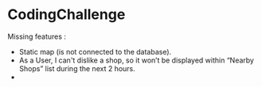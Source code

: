 # CodingChallenge
Missing features :
- Static map (is not connected to the database).
- As a User, I can't dislike a shop, so it won’t be displayed within “Nearby Shops” list during the next 2 hours.
- 
